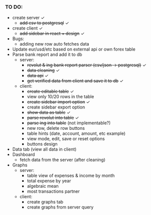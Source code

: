 ### TO DO:
* create server &check;
    * ~~add csv to postgresql~~ &check;
* create client &check;
    * ~~add sidebar in react + design~~ &check;
* Bugs:
    * adding new row auto fetches data
* Update eur/usd/etc based on external api or own forex table
* Parse bank report and add it to db
    * server:
        * ~~revolut & ing bank report parser (csv/json -> postgresql)~~ &check;
        * ~~data cleaning~~ &check;
        * ~~data api~~ &check;
        * ~~get verified data from client and save it to db~~ &check;
    * client:
        * ~~create editable table~~ &check;
        * view only 10/20 rows in the table
        * ~~create sidebar import option~~ &check;
        * create sidebar export option
        * ~~show data as table~~ &check;
        * ~~parse revolut into table~~ &check;
        * ~~parse ing into table~~ (not implementable?)
        * new row, delete row buttons
        * table hints (date, account, amount, etc example)
        * view mode, edit, save or reset options
        * buttons design
* Data tab (view all data in client)
* Dashboard
    * fetch data from the server (after cleaning)
* Graphs
    * server:
        * table view of expenses & income by month
        * total expense by year
        * algebraic mean
        * most transactions partner
    * client:
        * create graphs tab
        * create graphs from server query
